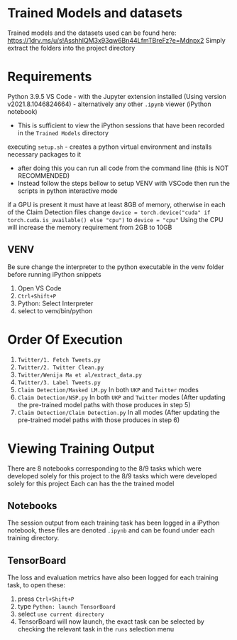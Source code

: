 # Trained Models and datasets
Trained models and the datasets used can be found here: https://1drv.ms/u/s!AsshhlQM3x93qw6Bn44LfmTBreFz?e=Mdnpx2
Simply extract the folders into the project directory

# Requirements
Python 3.9.5
VS Code - with the Jupyter extension installed (Using version v2021.8.1046824664) - alternatively any other `.ipynb` viewer (iPython notebook)
- This is sufficient to view the iPython sessions that have been recorded in the `Trained Models` directory

executing `setup.sh` - creates a python virtual environment and installs necessary packages to it
- after doing this you can run all code from the command line (this is NOT RECOMMENDED)
- Instead follow the steps bellow to setup VENV with VSCode then run the scripts in python interactive mode

if a GPU is present it must have at least 8GB of memory, otherwise in each of the Claim Detection files change
`device = torch.device("cuda" if torch.cuda.is_available() else "cpu")`
to
`device = "cpu"`
Using the CPU will increase the memory requirement from 2GB to 10GB

## VENV
Be sure change the interpreter to the python executable in the venv folder before running iPython snippets
1. Open VS Code
2. `Ctrl+Shift+P`
3. Python: Select Interpreter
4. select to venv/bin/python


# Order Of Execution

1. `Twitter/1. Fetch Tweets.py`
2. `Twitter/2. Twitter Clean.py`
3. `Twitter/Wenija Ma et al/extract_data.py`
4. `Twitter/3. Label Tweets.py`
5. `Claim Detection/Masked LM.py` In both `UKP` and `Twitter` modes
6. `Claim Detection/NSP.py` In both `UKP` and `Twitter` modes (After updating the pre-trained model paths with those produces in step 5)
7. `Claim Detection/Claim Detection.py` In all modes (After updating the pre-trained model paths with those produces in step 6)

# Viewing Training Output
There are 8 notebooks corresponding to the 8/9 tasks which were developed solely for this project to the 8/9 tasks which were developed solely for this project
Each can has the the trained model 

## Notebooks
The session output from each training task has been logged in a iPython notebook, these files are denoted `.ipynb` and can be found under each training directory.

## TensorBoard
The loss and evaluation metrics have also been logged for each training task, to open these:
1. press `Ctrl+Shift+P`
2. type `Python: launch TensorBoard`
3. select `use current directory`
4. TensorBoard will now launch, the exact task can be selected by checking the relevant task in the `runs` selection menu

